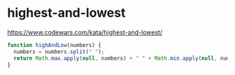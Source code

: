 # highest-and-lowest
https://www.codewars.com/kata/highest-and-lowest/


```javascript
function highAndLow(numbers) {
  numbers = numbers.split(" ");
  return Math.max.apply(null, numbers) + " " + Math.min.apply(null, numbers);
}
```
